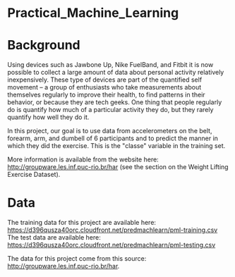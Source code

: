 # Practical_Machine_Learning
# Background
Using devices such as Jawbone Up, Nike FuelBand, and Fitbit it is now possible to collect a large amount of data about 
personal activity relatively inexpensively. These type of devices are part of the quantified self movement – a group of 
enthusiasts who take measurements about themselves regularly to improve their health, to find patterns in their behavior, 
or because they are tech geeks. One thing that people regularly do is quantify how much of a particular activity they do, 
but they rarely quantify how well they do it. 

In this project, our goal is to use data from accelerometers on the belt, forearm, arm, and dumbell of 6 participants and 
to predict the manner in which they did the exercise. This is the "classe" variable in the training set.

More information is available from the website here: http://groupware.les.inf.puc-rio.br/har 
(see the section on the Weight Lifting Exercise Dataset).

# Data
The training data for this project are available here:
https://d396qusza40orc.cloudfront.net/predmachlearn/pml-training.csv
The test data are available here:
https://d396qusza40orc.cloudfront.net/predmachlearn/pml-testing.csv

The data for this project come from this source: http://groupware.les.inf.puc-rio.br/har.
